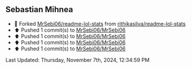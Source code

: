 <h2>Sebastian Mihnea</h2>

<!--RECENT_ACTIVITY:start-->
- 🔱 Forked [MrSebi06/readme-lol-stats](https://github.com/MrSebi06/readme-lol-stats) from [rithikasilva/readme-lol-stats](https://github.com/rithikasilva/readme-lol-stats)<br>
- ⬆️ Pushed 1 commit(s) to [MrSebi06/MrSebi06](https://github.com/MrSebi06/MrSebi06)<br>
- ⬆️ Pushed 1 commit(s) to [MrSebi06/MrSebi06](https://github.com/MrSebi06/MrSebi06)<br>
- ⬆️ Pushed 1 commit(s) to [MrSebi06/MrSebi06](https://github.com/MrSebi06/MrSebi06)<br>
- ⬆️ Pushed 1 commit(s) to [MrSebi06/MrSebi06](https://github.com/MrSebi06/MrSebi06)<br>
<!--RECENT_ACTIVITY:end-->
<!--RECENT_ACTIVITY:last_update-->
Last Updated: Thursday, November 7th, 2024, 12:34:59 PM
<!--RECENT_ACTIVITY:last_update_end-->

<!---LOL-STATS-START-HERE--->
<!---LOL-STATS-END-HERE--->
